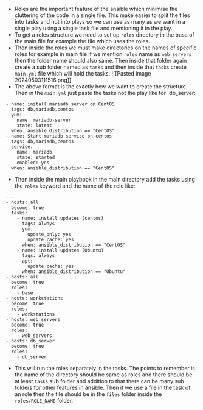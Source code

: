 - Roles are the important feature of the ansible which minimise the cluttering of the code in a single file. This make easier to split the files into tasks and not into plays so we can use as many as we want in a single play using a single task file and mentioning it in the play.
- To get a roles structure we need to set up `roles` directory in the base of the main file for example the file which uses the roles.
- Then inside the roles we must make directories on the names of specific roles for example in main file if we mention `roles` name as `web_servers` then the folder name should also same. Then inside that folder again create a sub folder named as `tasks` and then inside that `tasks` create `main.yml` file which will hold the tasks.
![[Pasted image 20240503111516.png]]
- The above format is the exactly how we want to create the structure. Then in the `main.yml` just paste the tasks not the play like for `db_server:
```
- name: install mariadb server on CentOS
  tags: db,mariadb,centos
  yum:
    name: mariadb-server
    state: latest
  when: ansible_distribution == "CentOS"  
- name: Start mariadb service on centos
  tags: db,mariadb,centos
  service:
    name: mariadb
    state: started 
    enabled: yes
  when: ansible_distribution == "CentOS"
```
- Then inside the main playbook in the main directory add the tasks using the `roles` keyword and the name of the role like:
```
---
- hosts: all
  become: true
  tasks:
    - name: install updates (centos)
      tags: always
      yum:
        update_only: yes
        update_cache: yes
      when: ansible_distribution == "CentOS"
    - name: install updates (Ubuntu)
      tags: always
      apt:
        update_cache: yes
      when: ansible_distribution == "Ubuntu"
- hosts: all
  become: true
  roles:
    - base
- hosts: workstations
  become: true
  roles:
    - workstations
- hosts: web_servers
  become: true
  roles:
    - web_servers
- hosts: db_server
  become: true
  roles:
    - db_server
```
- This will run the roles separately in the tasks. The points to remember is the name of the directory should be same as roles and there should be at least `tasks` sub folder and addition to that there can be many sub folders for other features in ansible. Then if we use a file in the task of an role then the file should be in the `files` folder inside the `roles/ROLE_NAME` folder.  